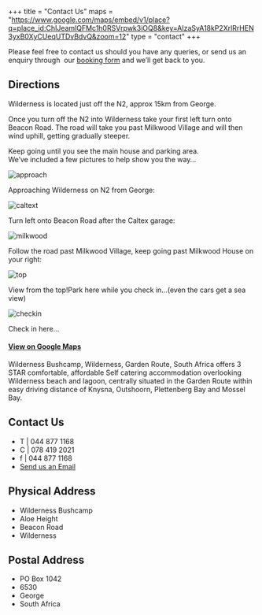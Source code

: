 +++
title = "Contact Us"
maps = "https://www.google.com/maps/embed/v1/place?q=place_id:ChIJeamlQFMc1h0RSVrpwk3iOQ8&key=AIzaSyA18kP2XrlRrHEN3yxB0XyCUeqUTDvBdvQ&zoom=12"
type = "contact"
+++

Please feel free to contact us should you have any queries, or send us an enquiry through  our [booking form](http://www.wildernessbushcamp.co.za/bookings-enquiries/ "Make a Booking") and we’ll get back to you.

## Directions

Wilderness is located just off the N2, approx 15km from George.

Once you turn off the N2 into Wilderness take your first left turn onto Beacon Road. The road will take you past Milkwood Village and will then wind uphill, getting gradually steeper.

Keep going until you see the main house and parking area.  
We’ve included a few pictures to help show you the way…

![approach](http://www.wildernessbushcamp.co.za/wp-content/uploads/2013/07/approach.png)

Approaching Wilderness on N2 from George:

![caltext](http://www.wildernessbushcamp.co.za/wp-content/uploads/2013/07/caltext.png)

Turn left onto Beacon Road after the Caltex garage:

![milkwood](http://www.wildernessbushcamp.co.za/wp-content/uploads/2013/07/milkwood.png)

Follow the road past Milkwood Village, keep going past Milkwood House on your right:

![top](http://www.wildernessbushcamp.co.za/wp-content/uploads/2013/07/top.png)

View from the top!Park here while you check in…(even the cars get a sea view)

![checkin](http://www.wildernessbushcamp.co.za/wp-content/uploads/2013/07/checkin.png)

Check in here…

#### [View on Google Maps](https://maps.google.co.za/maps?q=wilderness+bush+camp&oe=utf-8&client=firefox-a&fb=1&gl=za&hq=wilderness+bush+camp&cid=0,0,1097156807851858505&t=m&z=16&iwloc=A "View on Google Maps")

Wilderness Bushcamp, Wilderness, Garden Route, South Africa offers 3 STAR comfortable, affordable Self catering accommodation overlooking Wilderness beach and lagoon, centrally situated in the Garden Route within easy driving distance of Knysna, Outshoorn, Plettenberg Bay and Mossel Bay.

## Contact Us

* T | 044 877 1168  
* C | 078 419 2021  
* f | 044 877 1168  
* [Send us an Email](mailto:info@wildernessbushcamp.co.za "Email us")

## Physical Address

* Wilderness Bushcamp  
* Aloe Height  
* Beacon Road  
* Wilderness

## Postal Address

* PO Box 1042  
* 6530  
* George  
* South Africa
